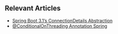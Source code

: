 ## Relevant Articles
- [Spring Boot 3.1’s ConnectionDetails Abstraction](https://www.baeldung.com/spring-boot-3-1-connectiondetails-abstraction)
- [@ConditionalOnThreading Annotation Spring](https://www.baeldung.com/spring-conditionalonthreading)
